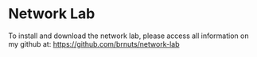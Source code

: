 # Network Lab

To install and download the network lab, please access all information on my github at:
https://github.com/brnuts/network-lab


